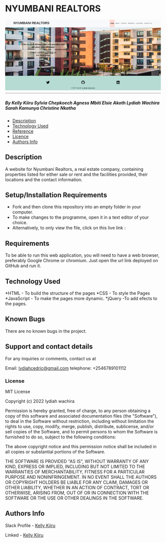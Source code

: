 # NYUMBANI REALTORS 

![project's landing page](./project-images/readme-image.png)

##### By Kelly Kiiru  Sylvia Chepkoech  Agness Mbiti  Elsie Akoth  Lydiah Wachira  Sarah Kamunya  Christine Nkatha 

+ [Description](#description)
+ [Technology Used](#technology-used)
+ [Reference](#reference)
+ [Licence](#licence)
+ [Authors Info](#author-Info)

## Description

A website for Nyumbani Realtors, a real estate company, containing properties listed for either sale or rent and the facilities provided, their locations and the contact information.


## Setup/Installation Requirements

* Fork and then clone this repository into an empty folder in your computer.
* To make changes to the programme, open it in a text editor of your choice.
* Alternatively, to only view the file, click on this live link :

## Requirements

To be able to run this web application, you will need to have a web browser, preferably Google Chrome or chromium. Just open the url link deployed on GitHub and run it.

## Technology Used

*HTML - To build the structure of the pages
*CSS - To style the Pages
*JavaScript - To make the pages more dynamic.
*jQuery -To add efects to the pages.

## Known Bugs

There are no known bugs in the project.

## Support and contact details

For any inquiries or comments, contact us at

Email: lydiahcedric@gmail.com
telephone: +2546789101112

### License
MIT License

Copyright (c) 2022 lydiah wachira

Permission is hereby granted, free of charge, to any person obtaining a copy
of this software and associated documentation files (the "Software"), to deal
in the Software without restriction, including without limitation the rights
to use, copy, modify, merge, publish, distribute, sublicense, and/or sell
copies of the Software, and to permit persons to whom the Software is
furnished to do so, subject to the following conditions:

The above copyright notice and this permission notice shall be included in all
copies or substantial portions of the Software.

THE SOFTWARE IS PROVIDED "AS IS", WITHOUT WARRANTY OF ANY KIND, EXPRESS OR
IMPLIED, INCLUDING BUT NOT LIMITED TO THE WARRANTIES OF MERCHANTABILITY,
FITNESS FOR A PARTICULAR PURPOSE AND NONINFRINGEMENT. IN NO EVENT SHALL THE
AUTHORS OR COPYRIGHT HOLDERS BE LIABLE FOR ANY CLAIM, DAMAGES OR OTHER
LIABILITY, WHETHER IN AN ACTION OF CONTRACT, TORT OR OTHERWISE, ARISING FROM,
OUT OF OR IN CONNECTION WITH THE SOFTWARE OR THE USE OR OTHER DEALINGS IN THE
SOFTWARE.


## Authors Info

Slack Profile - [Kelly Kiiru](https://app.slack.com/client/T0101L740P4/D02U92P50AV/user_profile/U02TWD8AEDQ)

Linked - [Kelly Kiiru](https://www.linkedin.com/in/kiiru-ryan-15a852231/)
